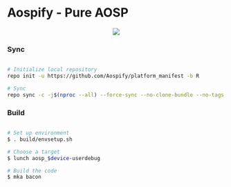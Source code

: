 # Aospify - Pure AOSP #

<p align="center">
<img src="https://i.postimg.cc/3rV8CRPP/Aospify.jpg" >

### Sync ###

```bash

# Initialize local repository
repo init -u https://github.com/Aospify/platform_manifest -b R

# Sync
repo sync -c -j$(nproc --all) --force-sync --no-clone-bundle --no-tags
```

### Build ###

```bash

# Set up environment
$ . build/envsetup.sh

# Choose a target
$ lunch aosp_$device-userdebug

# Build the code
$ mka bacon